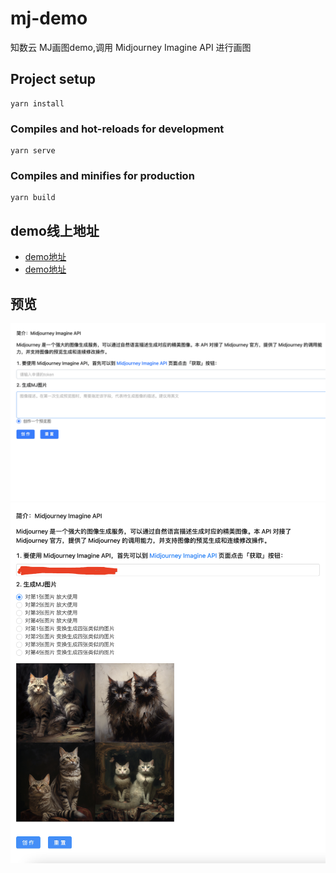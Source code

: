 # mj-demo

知数云 MJ画图demo,调用  Midjourney Imagine API 进行画图
## Project setup
```
yarn install
```

### Compiles and hot-reloads for development
```
yarn serve
```

### Compiles and minifies for production
```
yarn build
```
## demo线上地址
- [demo地址](http://39.105.30.5/mj-demo/)
- [demo地址](https://ggx.ink/mj-demo/)
## 预览
![](./doc/preview0.png)
![](./doc/preview1.png)